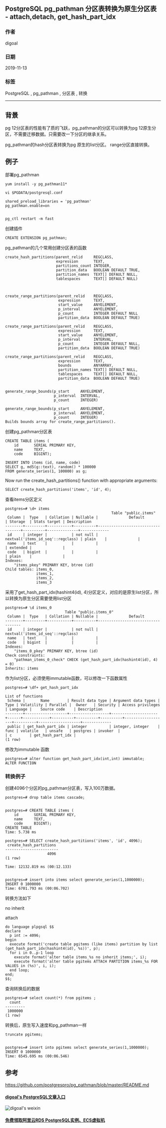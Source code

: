 ## PostgreSQL pg_pathman 分区表转换为原生分区表 - attach,detach, get_hash_part_idx  
                                                                                                 
### 作者                                                        
digoal                                                                                                 
                                                                                                 
### 日期                                                                                                 
2019-11-13                                                                                              
                                                                                                 
### 标签                                                                                                 
PostgreSQL , pg_pathman , 分区表 , 转换   
                                                                                                 
----                                                                                                 
                                                                                                 
## 背景     
pg 12分区表的性能有了质的飞跃，pg_pathman的分区可以转换为pg 12原生分区，不需要迁移数据。只需要改一下分区的继承关系。  
  
pg_pathman的hash分区表转换为pg 原生的list分区。 range分区直接转换。  
  
## 例子  
部署pg_pathman  
  
```  
yum install -y pg_pathman11*  
  
vi $PGDATA/postgresql.conf  
  
shared_preload_libraries = 'pg_pathman'   
pg_pathman.enable=on  
  
  
pg_ctl restart -m fast  
```  
  
创建插件  
  
```  
CREATE EXTENSION pg_pathman;  
```  
  
pg_pathman的几个常用创建分区表的函数  
  
```  
create_hash_partitions(parent_relid     REGCLASS,  
                       expression       TEXT,  
                       partitions_count INTEGER,  
                       partition_data   BOOLEAN DEFAULT TRUE,  
                       partition_names  TEXT[] DEFAULT NULL,  
                       tablespaces      TEXT[] DEFAULT NULL)  
  
  
  
create_range_partitions(parent_relid    REGCLASS,  
                        expression      TEXT,  
                        start_value     ANYELEMENT,  
                        p_interval      ANYELEMENT,  
                        p_count         INTEGER DEFAULT NULL  
                        partition_data  BOOLEAN DEFAULT TRUE)  
  
create_range_partitions(parent_relid    REGCLASS,  
                        expression      TEXT,  
                        start_value     ANYELEMENT,  
                        p_interval      INTERVAL,  
                        p_count         INTEGER DEFAULT NULL,  
                        partition_data  BOOLEAN DEFAULT TRUE)  
  
create_range_partitions(parent_relid    REGCLASS,  
                        expression      TEXT,  
                        bounds          ANYARRAY,  
                        partition_names TEXT[] DEFAULT NULL,  
                        tablespaces     TEXT[] DEFAULT NULL,  
                        partition_data  BOOLEAN DEFAULT TRUE)  
  
  
generate_range_bounds(p_start     ANYELEMENT,  
                      p_interval  INTERVAL,  
                      p_count     INTEGER)  
  
generate_range_bounds(p_start     ANYELEMENT,  
                      p_interval  ANYELEMENT,  
                      p_count     INTEGER)  
Builds bounds array for create_range_partitions().  
```  
  
创建pg_pathman分区表  
  
```  
CREATE TABLE items (  
    id       SERIAL PRIMARY KEY,  
    name     TEXT,  
    code     BIGINT);  
  
INSERT INTO items (id, name, code)  
SELECT g, md5(g::text), random() * 100000  
FROM generate_series(1, 100000) as g;  
```  
  
Now run the create_hash_partitions() function with appropriate arguments:  
  
```  
SELECT create_hash_partitions('items', 'id', 4);  
```  
  
查看items分区定义  
  
```  
postgres=# \d+ items  
                                                Table "public.items"  
 Column |  Type   | Collation | Nullable |              Default              | Storage  | Stats target | Description   
--------+---------+-----------+----------+-----------------------------------+----------+--------------+-------------  
 id     | integer |           | not null | nextval('items_id_seq'::regclass) | plain    |              |   
 name   | text    |           |          |                                   | extended |              |   
 code   | bigint  |           |          |                                   | plain    |              |   
Indexes:  
    "items_pkey" PRIMARY KEY, btree (id)  
Child tables: items_0,  
              items_1,  
              items_2,  
              items_3  
```  
  
采用了get_hash_part_idx(hashint4(id), 4)分区定义，对应的是原生list分区，所以转换为原生分区需要使用list分区  
  
```  
postgres=# \d items_0  
                           Table "public.items_0"  
 Column |  Type   | Collation | Nullable |              Default                
--------+---------+-----------+----------+-----------------------------------  
 id     | integer |           | not null | nextval('items_id_seq'::regclass)  
 name   | text    |           |          |   
 code   | bigint  |           |          |   
Indexes:  
    "items_0_pkey" PRIMARY KEY, btree (id)  
Check constraints:  
    "pathman_items_0_check" CHECK (get_hash_part_idx(hashint4(id), 4) = 0)  
Inherits: items  
```  
  
作为list分区，必须使用immutable函数，可以修改一下函数属性  
  
```  
postgres=# \df+ get_hash_part_idx  
                                                                                     List of functions  
 Schema |       Name        | Result data type | Argument data types | Type | Volatility | Parallel |  Owner   | Security | Access privileges | Language |    Source code    | Description   
--------+-------------------+------------------+---------------------+------+------------+----------+----------+----------+-------------------+----------+-------------------+-------------  
 public | get_hash_part_idx | integer          | integer, integer    | func | volatile   | unsafe   | postgres | invoker  |                   | c        | get_hash_part_idx |   
(1 row)  
```  
  
修改为immutable 函数  
  
```  
postgres=# alter function get_hash_part_idx(int,int) immutable;  
ALTER FUNCTION  
```  
  
### 转换例子  
创建4096个分区的pg_pathman分区表，写入100万数据。  
  
```  
postgres=# drop table items cascade;  
  
  
postgres=# CREATE TABLE items (                              
    id       SERIAL PRIMARY KEY,  
    name     TEXT,  
    code     BIGINT);  
CREATE TABLE  
Time: 5.738 ms  
  
postgres=# SELECT create_hash_partitions('items', 'id', 4096);  
 create_hash_partitions   
------------------------  
                   4096  
(1 row)  
  
Time: 12132.819 ms (00:12.133)  
  
  
postgres=# insert into items select generate_series(1,1000000);  
INSERT 0 1000000  
Time: 6701.793 ms (00:06.702)  
```  
  
转换方法如下  
  
no inherit  
  
attach  
  
```  
do language plpgsql $$  
declare  
  p int := 4096;  
begin  
  execute format('create table pgitems (like items) partition by list (get_hash_part_idx(hashint4(id), %s))', p);  
  for i in 0..p-1 loop  
    execute format('alter table items_%s no inherit items;', i);  
    execute format('alter table pgitems ATTACH PARTITION items_%s FOR VALUES in (%s)', i, i);  
  end loop;  
end;  
$$;  
```  
  
查询转换后的数据  
  
```  
postgres=# select count(*) from pgitems ;  
  count    
---------  
 1000000  
(1 row)  
```  
  
转换后，原生写入速度和pg_pathman一样  
  
```  
truncate pgitems;  
  
  
postgres=# insert into pgitems select generate_series(1,1000000);  
INSERT 0 1000000  
Time: 6545.695 ms (00:06.546)  
```  
  
  
## 参考  
https://github.com/postgrespro/pg_pathman/blob/master/README.md  
  
  
  
  
  
  
  
#### [digoal's PostgreSQL文章入口](https://github.com/digoal/blog/blob/master/README.md "22709685feb7cab07d30f30387f0a9ae")
  
  
![digoal's weixin](../pic/digoal_weixin.jpg "f7ad92eeba24523fd47a6e1a0e691b59")
  
  
#### [免费领取阿里云RDS PostgreSQL实例、ECS虚拟机](https://www.aliyun.com/database/postgresqlactivity "57258f76c37864c6e6d23383d05714ea")
  
